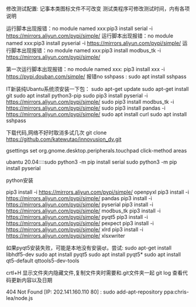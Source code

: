 修改测试配置:
记事本类图标文件不可改变
测试类程序可修改测试时间，内有各项说明


运行脚本出现报错：no module named xxx:pip3 install serial -i https://mirrors.aliyun.com/pypi/simple/
运行脚本出现报错：no module named xxx:pip3 install pyserial -i https://mirrors.aliyun.com/pypi/simple/
运行脚本出现报错：no module named xxx:pip3 install modbus_tk -i https://mirrors.aliyun.com/pypi/simple/

第一次运行脚本出现报错：no module named xxx:    pip3 install xxx  -i https://pypi.douban.com/simple/
报错no sshpass : sudo apt install sshpass




IT新装纯Ubantu系统须安装一下包：
 sudo apt-get update
 sudo apt-get install git
 sudo apt install python3-pip
 sudo pip3 install pyserial -i https://mirrors.aliyun.com/pypi/simple/
 sudo pip3 install modbus_tk -i https://mirrors.aliyun.com/pypi/simple/
 sudo pip3 install pandas -i https://mirrors.aliyun.com/pypi/simple/
 sudo apt install curl
 sudo apt install sshpass

 
 下载代码,网络不好时取消多试几次
 git clone https://github.com/katewutao/innovusion_dv.git       


gsettings set org.gnome.desktop.peripherals.touchpad click-method areas

ubantu 20.04::::sudo python3 -m pip install serial   sudo python3 -m pip install pyserial


python安装

pip3 install -i https://mirrors.aliyun.com/pypi/simple/ openpyxl
pip3 install -i https://mirrors.aliyun.com/pypi/simple/ pandas
pip3 install -i https://mirrors.aliyun.com/pypi/simple/ pyserial
pip3 install -i https://mirrors.aliyun.com/pypi/simple/ modbus_tk
pip3 install -i https://mirrors.aliyun.com/pypi/simple/ pyqt5
pip3 install -i https://mirrors.aliyun.com/pypi/simple/ pexpect
pip3 install -i https://mirrors.aliyun.com/pypi/simple/ xlrd
pip3 install -i https://mirrors.aliyun.com/pypi/simple/ xlsxwriter


如果pyqt5安装失败，可能是本地没有安装qt，尝试:
sudo apt-get install libhdf5-dev
sudo apt install pyqt5
sudo apt install pyqt5*
sudo apt install qt5-default qttools5-dev-tools

crtl+H 显示文件夹内隐藏文件,复制文件夹时需要和.git文件夹一起
git log 查看代码更新内容以及日期


404  Not Found [IP: 202.141.160.110 80]  :    sudo add-apt-repository ppa:chris-lea/node.js